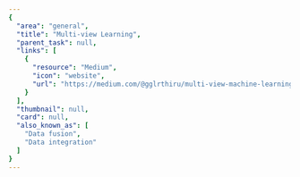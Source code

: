 ```yaml
---
{
  "area": "general",
  "title": "Multi-view Learning",
  "parent_task": null,
  "links": [
    {
      "resource": "Medium",
      "icon": "website",
      "url": "https://medium.com/@gglrthiru/multi-view-machine-learning-methods-9552c048a8fd"
    }
  ],
  "thumbnail": null,
  "card": null,
  "also_known_as": [
    "Data fusion",
    "Data integration"
  ]
}
---
```


